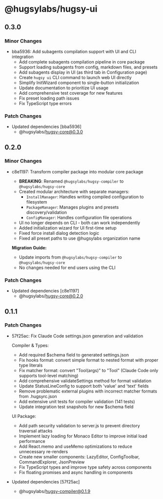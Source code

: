 # @hugsylabs/hugsy-ui

## 0.3.0

### Minor Changes

- bba5936: Add subagents compilation support with UI and CLI integration
  - Add complete subagents compilation pipeline in core package
  - Support loading subagents from config, markdown files, and presets
  - Add subagents display in UI (as third tab in Configuration page)
  - Create `hugsy ui` CLI command to launch web UI directly
  - Simplify InitWizard component to single-button initialization
  - Update documentation to prioritize UI usage
  - Add comprehensive test coverage for new features
  - Fix preset loading path issues
  - Fix TypeScript type errors

### Patch Changes

- Updated dependencies [bba5936]
  - @hugsylabs/hugsy-core@0.3.0

## 0.2.0

### Minor Changes

- c8e1197: Transform compiler package into modular core package
  - **BREAKING**: Renamed `@hugsylabs/hugsy-compiler` to `@hugsylabs/hugsy-core`
  - Created modular architecture with separate managers:
    - `InstallManager`: Handles writing compiled configuration to filesystem
    - `PackageManager`: Manages plugins and presets discovery/validation
    - `ConfigManager`: Handles configuration file operations
  - UI no longer depends on CLI - both can work independently
  - Added initialization wizard for UI first-time setup
  - Fixed force install dialog detection logic
  - Fixed all preset paths to use @hugsylabs organization name

  **Migration Guide:**
  - Update imports from `@hugsylabs/hugsy-compiler` to `@hugsylabs/hugsy-core`
  - No changes needed for end users using the CLI

### Patch Changes

- Updated dependencies [c8e1197]
  - @hugsylabs/hugsy-core@0.2.0

## 0.1.1

### Patch Changes

- 57f25ac: Fix Claude Code settings.json generation and validation

  Compiler & Types:
  - Add required $schema field to generated settings.json
  - Fix hooks format: convert simple format to nested format with proper type literals
  - Fix matcher format: convert "Tool(args)" to "Tool" (Claude Code only supports tool-level matching)
  - Add comprehensive validateSettings method for format validation
  - Update StatusLineConfig to support both 'value' and 'text' fields
  - Remove problematic external plugins with incorrect matcher formats from .hugsyrc.json
  - Add extensive unit tests for compiler validation (141 tests)
  - Update integration test snapshots for new $schema field

  UI Package:
  - Add path security validation to server.js to prevent directory traversal attacks
  - Implement lazy loading for Monaco Editor to improve initial load performance
  - Add React.memo and useMemo optimizations to reduce unnecessary re-renders
  - Create new smaller components: LazyEditor, ConfigToolbar, CommandExplorer, JsonPreview
  - Fix TypeScript types and improve type safety across components
  - Fix floating promises and async handling in components

- Updated dependencies [57f25ac]
  - @hugsylabs/hugsy-compiler@0.1.9
